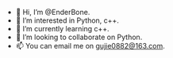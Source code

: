 - 👋 Hi, I’m @EnderBone.
- 👀 I’m interested in Python, c++.
- 🌱 I’m currently learning c++.
- 💞️ I’m looking to collaborate on Python.
- 📫 You can email me on gujie0882@163.com.

<!---
EnderGu/EnderGu is a ✨ special ✨ repository because its `README.md` (this file) appears on your GitHub profile.
You can click the Preview link to take a look at your changes.
--->
